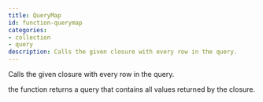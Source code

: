 ```yaml
---
title: QueryMap
id: function-querymap
categories:
- collection
- query
description: Calls the given closure with every row in the query.
---
```


Calls the given closure with every row in the query.

the function returns a query that contains all values returned by the closure.

